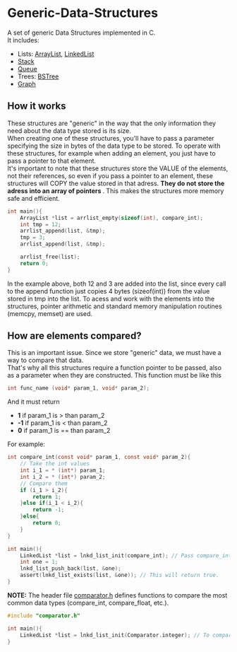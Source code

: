 # Generic-Data-Structures
A set of generic Data Structures implemented in C. <br>
It includes:
* Lists: [ArrayList](/src/ArrayList), [LinkedList](/src/LinkedList)
* [Stack](src/Stack)
* [Queue](src/Queue)
* Trees: [BSTree](src/BSTree)
* [Graph](src/Graph)

## How it works
These structures are "generic" in the way that the only information they need about the data type stored is its size. <br>
When creating 
one of these structures, you'll have to pass a parameter specifying the size in bytes of the data type to be stored. To operate with these structures, for example when adding an element, you just have to pass a pointer to that element. <br>
It's important to note that these structures store the VALUE of the elements, not their references, so even if you pass a pointer to an element, these structures will COPY the value stored in that adress. <b> They do not store the adress into an array of pointers </b>. This makes the structures more memory safe and efficient.

```c
int main(){
    ArrayList *list = arrlist_empty(sizeof(int), compare_int);
    int tmp = 12;
    arrlist_append(list, &tmp);
    tmp = 3;
    arrlist_append(list, &tmp);

    arrlist_free(list);
    return 0;
}
```

In the example above, both 12 and 3 are added into the list, since every call to the append function just copies 4 bytes (sizeof(int)) from the value stored in tmp into the list. To acess and work with the elements into the structures, pointer arithmetic and standard memory manipulation routines (memcpy, memset) are used.

## How are elements compared?
This is an important issue. Since we store "generic" data, we must have a way to compare that data. <br>
That's why all this structures require a function pointer to be passed, also as a parameter when they are constructed. This function must be like this <br>
```c
int func_name (void* param_1, void* param_2);
```
And it must return <br>
* <b> 1</b> if param_1 is > than param_2
* <b>-1</b> if param_1 is < than param_2
* <b> 0</b> if param_1 is == than param_2
  
For example:<br>
```c
int compare_int(const void* param_1, const void* param_2){
    // Take the int values
    int i_1 = * (int*) param_1;
    int i_2 = * (int*) param_2;
    // Compare them
    if (i_1 > i_2){
        return 1;
    }else if(i_1 < i_2){
        return -1;
    }else{
        return 0;
    }
}

int main(){
    LinkedList *list = lnkd_list_init(compare_int); // Pass compare_int as a parameter
    int one = 1;
    lnkd_list_push_back(list, &one);
    assert(lnkd_list_exists(list, &one)); // This will return true.
}
```
<b>NOTE:</b> The header file [comparator.h](src/Util/comparator.h) defines functions to compare the most common data types (compare_int, compare_float, etc.).

```c
#include "comparator.h"

int main(){
    LinkedList *list = lnkd_list_init(Comparator.integer); // To compare ints
}
```
